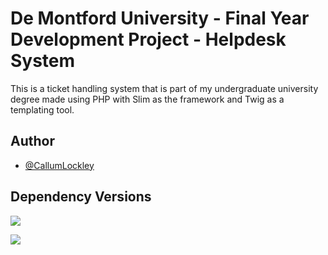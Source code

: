 # De Montford University - Final Year Development Project - Helpdesk System

This is a ticket handling system that is part of my undergraduate university degree made using PHP with Slim as the framework and Twig as a templating tool.

## Author

- [@CallumLockley](https://github.com/CallumLockley)


## Dependency Versions

![](https://img.shields.io/badge/Slim-v3.5-blue)

![](https://img.shields.io/badge/Slim%2FTwig-v2.1-blue)



